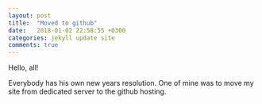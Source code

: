 ```yaml
---
layout: post
title:  "Moved to github"
date:   2018-01-02 22:58:55 +0300
categories: jekyll update site
comments: true
---
```

Hello, all!

Everybody has his own new years resolution. One of mine was to move my site from dedicated server to the github hosting. 

